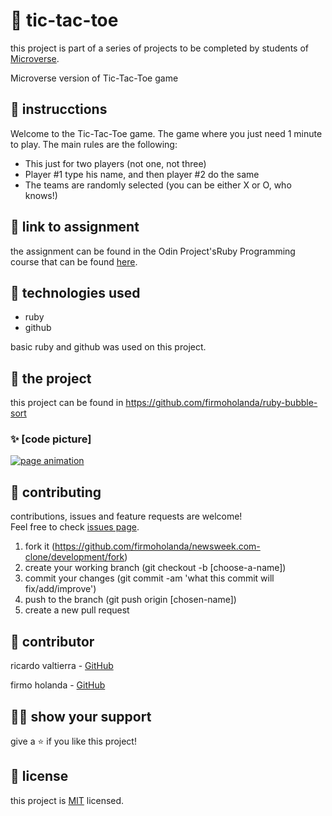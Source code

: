 # 📃 tic-tac-toe

this project is part of a series of projects to be completed by students of [Microverse](https://www.microverse.org/ 'The Global School for Remote Software Developers!').

Microverse version of Tic-Tac-Toe game

## 🔨  instrucctions

Welcome to the Tic-Tac-Toe game. The game where you just need 1 minute to play.
The main rules are the following:

- This just for two players (not one, not three)
- Player #1 type his name, and then player #2 do the same
- The teams are randomly selected (you can be either X or O, who knows!)

## 🔗 link to assignment

the assignment can be found in the Odin Project'sRuby Programming course that can be found [here](https://www.theodinproject.com/courses/ruby-programming/lessons/oop).



## 📡 technologies used

- ruby
- github

basic ruby and github was used on this project.



## 🚀 the project

this project can be found in https://github.com/firmoholanda/ruby-bubble-sort

### ✨ [code picture]

<a href="https://github.com/firmoholanda/ruby-bubble-sort/blob/buble-sort/img/.png" target="_blank">
    <img alt="page animation" src="https://github.com/firmoholanda/ruby-bubble-sort/blob/buble-sort/img/.png"/>
</a>



## 🤝 contributing

contributions, issues and feature requests are welcome!<br/>Feel free to check [issues page](https://github.com/firmoholanda/newsweek.com-clone/development/issues).

1. fork it (https://github.com/firmoholanda/newsweek.com-clone/development/fork)
2. create your working branch (git checkout -b [choose-a-name])
3. commit your changes (git commit -am 'what this commit will fix/add/improve')
4. push to the branch (git push origin [chosen-name])
5. create a new pull request



## 🤖 contributor

ricardo valtierra - [GitHub](https://github.com/ricardovaltierra)

firmo holanda - [GitHub](https://github.com/firmoholanda)



## 🙋‍♂ show your support

give a ⭐️ if you like this project!



## 📝 license

this project is [MIT](https://github.com/firmoholanda/newsweek.com-clone/development/blob/development/license.txt) licensed.
 